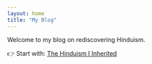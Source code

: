 ```yaml
---
layout: home
title: "My Blog"
---
```


Welcome to my blog on rediscovering Hinduism.

👉 Start with: [The Hinduism I Inherited](/blog/2025/07/06/hinduism-i-inherited.html)